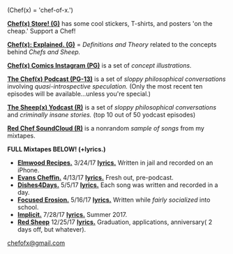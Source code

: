 (Chef(x) = 'chef-of-x.')

**[Chef(x) Store! (G)](https://www.redbubble.com/shop/chefofx)** has some cool stickers, T-shirts, and posters 'on the cheap.' Support a Chef! 

**[Chef(x): Explained. (G)](https://drive.google.com/open?id=0B1Ol8fuZMTCWUVBNRlk0djcxUmc)** = *Definitions and Theory* related to the concepts behind *Chefs and Sheep.*  

**[Chef(x) Comics Instagram (PG)](https://www.instagram.com/chefofx/)** is a set of *concept illustrations.*

**[The Chef(x) Podcast (PG-13)](https://itunes.apple.com/us/podcast/the-chef-x-podcast/id1304107115?mt=2)** is a set of *sloppy philosophical conversations* involving *quasi-introspective speculation.* (Only the most recent ten episodes will be available...unless you're special.)

**[The Sheep(x) Yodcast (R)](https://itunes.apple.com/us/podcast/the-chef-x-podcast/id1227336978?mt=2)**  is a set of *sloppy philosophical conversations* and *criminally insane stories.* (top 10 out of 50 yodcast episodes)

**[Red Chef SoundCloud (R)](https://soundcloud.com/redchef)** is a nonrandom *sample of songs* from my mixtapes. 

**FULL Mixtapes BELOW! (+lyrics.)**

- **[Elmwood Recipes.](https://soundcloud.com/redchef/sets/elmwood-recipes/s-4d0MH)** 3/24/17 [**lyrics.**](https://drive.google.com/open?id=0B1Ol8fuZMTCWaldOV2ZYYVlyRlk) Written in jail and recorded on an iPhone.
- **[Evans Cheffin.](https://soundcloud.com/redchef/sets/evans-cheffin/s-5ctrP)** 4/13/17 [**lyrics.**](https://drive.google.com/open?id=0B1Ol8fuZMTCWWS1OUHptcEN4aWM) Fresh out, pre-podcast.
- **[Dishes4Days.](https://soundcloud.com/redchef/sets/dishes4days/s-NY0Mc)** 5/5/17 [**lyrics.**](https://drive.google.com/open?id=0B1Ol8fuZMTCWc09Yb2tRZndleVE) Each song was written and recorded in a day. 
- **[Focused Erosion.](https://soundcloud.com/redchef/sets/focused-erosion/s-pihsw)** 5/16/17 [**lyrics.**](https://drive.google.com/open?id=0B1Ol8fuZMTCWWVNQdXd2ZndiaDA) Written while *fairly socialized* into school.
- **[Implicit.](https://soundcloud.com/redchef/sets/implicit/s-tvWII)** 7/28/17 [**lyrics.**](https://drive.google.com/open?id=0B1Ol8fuZMTCWam4zdm5sbFlvRUU) Summer 2017.
- **[Red Sheep](https://soundcloud.com/redchef/sets/red-sheep)** 12/25/17 [**lyrics.**](https://drive.google.com/open?id=1L0DXyAscYHFnqYgvJ5aMnPRHvZZo1k9Z) Graduation, applications, anniversary( 2 days off, but whatever).

chefofx@gmail.com

